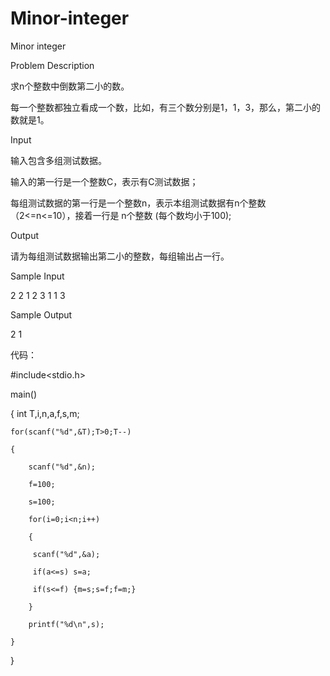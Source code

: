 # Minor-integer

Minor integer

Problem Description

求n个整数中倒数第二小的数。

每一个整数都独立看成一个数，比如，有三个数分别是1，1，3，那么，第二小的数就是1。

Input

输入包含多组测试数据。

输入的第一行是一个整数C，表示有C测试数据；

每组测试数据的第一行是一个整数n，表示本组测试数据有n个整数（2<=n<=10），接着一行是 n个整数 (每个数均小于100);

Output

请为每组测试数据输出第二小的整数，每组输出占一行。

Sample Input

2 2 1 2 3 1 1 3

Sample Output

2 1

代码：

#include<stdio.h>

main()

{
    int T,i,n,a,f,s,m;
    
    for(scanf("%d",&T);T>0;T--)
    
    {
    
        scanf("%d",&n);
        
        f=100;
        
        s=100;
        
        for(i=0;i<n;i++)
        
        {
        
         scanf("%d",&a);
         
         if(a<=s) s=a;
         
         if(s<=f) {m=s;s=f;f=m;}
         
        }
        
        printf("%d\n",s);
        
    }
    
}
